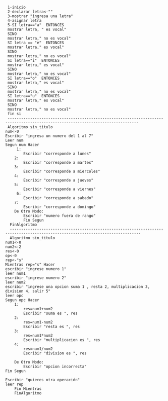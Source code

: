      1-inicio
     2-declarar letra<-""
     3-mostrar "ingresa una letra"
     4-asignar letra
     5-SI letra=="a"  ENTONCES 
     mostrar letra, " es vocal"
     SINO 
     mostrar letra," no es vocal"
     SI letra == "e"  ENTONCES
     mostrar letra," es vocal"
     SINO
     mostrar letra," no es vocal"
     SI letra=="i"  ENTONCES
     mostrar letra," es vocal"
     SINO
     mostrar letra," no es vocal"
     SI letra=="o"  ENTONCES
     mostrar letra," es vocal"  
     SINO
     mostrar letra," no es vocal"
     SI letra=="u"  ENTONCES
     mostrar letra," es vocal"  
     SINO
     mostrar letra," no es vocal"
     fin si
     --------------------------------------------------------------------------------------------------------------------------------
     Algoritmo sin_titulo
	num<-0
	Escribir "ingresa un numero del 1 al 7"
	Leer num 
	Segun num Hacer
	     1:
			Escribir "corresponde a lunes"
		2:
			Escribir "corresponde a martes"
		3:
			Escribir "corresponde a miercoles"
		4:
			Escribir "corresponde a jueves"
		5:
			Escribir "corresponde a viernes"
	     6:  
			Escribir "corresponde a sabado"
		7:
			Escribir "corresponde a domingo"
		De Otro Modo:
			Escribir "numero fuera de rango"
			Fin Segun
      FinAlgoritmo
      --------------------------------------------------------------------------------------------------------------------------------
      Algoritmo sin_titulo
	num1<-0
	num2<-2
	res<-0
	op<-0
	rep<-"s"
	Mientras rep="s" Hacer
	escribir "ingrese numero 1"
	leer num1 
	escribir "ingrese numero 2"
	leer num2
	escribir "ingrese una opcion suma 1 , resta 2, multiplicacion 3, division 4, salir 5"
	leer opc
	Segun opc Hacer
		1:
			res=num1+num2
			Escribir "suma es ", res
		2:
			res=num1-num2
			Escribir "resta es ", res
		3:
			res=num1*num2
			Escribir "multiplicacion es ", res
	    4:
			res=num1/num2
			Escribir "division es ", res
			
		De Otro Modo:
			Escribir "opcion incorrecta" 
	Fin Segun
	
	Escribir "quieres otra operación"
	leer rep
        Fin Mientras
        FinAlgoritmo
     
